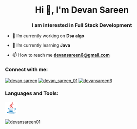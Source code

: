 <h1 align="center">Hi 👋, I'm Devan Sareen</h1>
<h3 align="center">I am interested in Full Stack Development</h3>

- 🔭 I’m currently working on **Dsa algo**

- 🌱 I’m currently learning **Java**

- 📫 How to reach me **devansareen6@gmail.com**

<h3 align="left">Connect with me:</h3>
<p align="left">
<a href="https://linkedin.com/in/devan sareen" target="blank"><img align="center" src="https://raw.githubusercontent.com/rahuldkjain/github-profile-readme-generator/master/src/images/icons/Social/linked-in-alt.svg" alt="devan sareen" height="30" width="40" /></a>
<a href="https://instagram.com/devan_sareen_01" target="blank"><img align="center" src="https://raw.githubusercontent.com/rahuldkjain/github-profile-readme-generator/master/src/images/icons/Social/instagram.svg" alt="devan_sareen_01" height="30" width="40" /></a>
<a href="https://auth.geeksforgeeks.org/user/devansareen6" target="blank"><img align="center" src="https://raw.githubusercontent.com/rahuldkjain/github-profile-readme-generator/master/src/images/icons/Social/geeks-for-geeks.svg" alt="devansareen6" height="30" width="40" /></a>
</p>

<h3 align="left">Languages and Tools:</h3>
<p align="left"> <a href="https://www.java.com" target="_blank" rel="noreferrer"> <img src="https://raw.githubusercontent.com/devicons/devicon/master/icons/java/java-original.svg" alt="java" width="40" height="40"/> </a> </p>

<p><img align="center" src="https://github-readme-streak-stats.herokuapp.com/?user=devansareen01&" alt="devansareen01" /></p>

